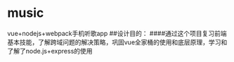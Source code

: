 # music
vue+nodejs+webpack手机听歌app
##设计目的：
####通过这个项目复习前端基本技能，了解跨域问题的解决策略，巩固vue全家桶的使用和底层原理，学习和了解了node.js+express的使用
